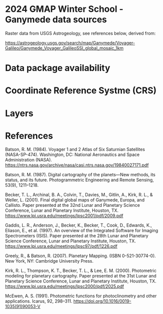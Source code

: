 # 2024 GMAP Winter School - Ganymede data sources

Raster data from USGS Astrogeology, see references below, derived from:

https://astrogeology.usgs.gov/search/map/Ganymede/Voyager-Galileo/Ganymede_Voyager_GalileoSSI_global_mosaic_1km


# Data package availability 

# Coordinate Reference Systme (CRS)

# Layers 

# References

Batson, R. M. (1984). Voyager 1 and 2 Atlas of Six Saturnian Satellites (NASA-SP-474). Washington, DC: National Aeronautics and Space Administration (NASA). https://ntrs.nasa.gov/archive/nasa/casi.ntrs.nasa.gov/19840027171.pdf

Batson, R. M. (1987). Digital cartography of the planets—New methods, its status, and its future. Photogrammetric Engineering and Remote Sensing, 53(9), 1211–1218.

Becker, T. L., Archinal, B. A., Colvin, T., Davies, M., Gitlin, A., Kirk, R. L., & Weller, L. (2001). Final digital global maps of Ganymede, Europa, and Callisto. Paper presented at the 32nd Lunar and Planetary Science Conference, Lunar and Planetary Institute, Houston, TX. https://www.lpi.usra.edu/meetings/lpsc2001/pdf/2009.pdf

Gaddis, L. R., Anderson, J., Becker, K., Becker, T., Cook, D., Edwards, K., Eliason, E., et al. (1997). An overview of the Integrated Software for Imaging Spectrometers (ISIS). Paper presented at the 28th Lunar and Planetary Science Conference, Lunar and Planetary Institute, Houston, TX. https://www.lpi.usra.edu/meetings/lpsc97/pdf/1226.pdf

Greely, R., & Batson, R. (2007). Planetary Mapping. (ISBN 0-521-30774-0). New York, NY: Cambridge University Press.

Kirk, R. L., Thompson, K. T., Becker, T. L., & Lee, E. M. (2000). Photometric modeling for planetary cartography. Paper presented at the 31st Lunar and Planetary Science Conference, Lunar and Planetary Institute, Houston, TX. https://www.lpi.usra.edu/meetings/lpsc2000/pdf/2025.pdf

McEwen, A. S. (1991). Photometric functions for photoclinometry and other applications. Icarus, 92, 298–311. https://doi.org/10.1016/0019-1035(91)90053-V
